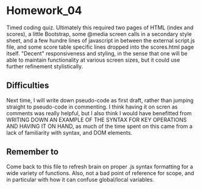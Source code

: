 # Homework_04
Timed coding quiz. Ultimately this required two pages of HTML (index and scores), a little Bootstrap, some @media screen calls in a secondary style sheet, and a few hundre lines of javascript in between the external script.js file, and some score table specific lines dropped into the scores.html page itself. "Decent" responsiveness and styling, in the sense that one will be able to maintain functionality at various screen sizes, but it could use further refinement stylistically.

## Difficulties
Next time, I will write down pseudo-code as first draft, rather than jumping straight to pseudo-code in commenting. I think having it on scren as comments was really helpful, but I also think I would have benefitted from WRITING DOWN AN EXAMPLE OF THE SYNTAX FOR KEY OPERATIONS AND HAVING IT ON HAND, as much of the time spent on this came from a lack of familiarity with syntax, and DOM elements. 

## Remember to
Come back to this file to refresh brain on proper .js syntax formatting for a wide variety of functions. Also, not a bad point of reference for scope, and in particular with how it can confuse global/local variables.
